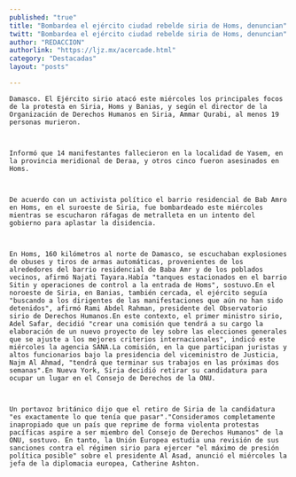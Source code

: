 ```yaml
---
published: "true"
title: "Bombardea el ejército ciudad rebelde siria de Homs, denuncian"
twitt: "Bombardea el ejército ciudad rebelde siria de Homs, denuncian"
author: "REDACCION"
authorlink: "https://ljz.mx/acercade.html"
category: "Destacadas"
layout: "posts"

---
```



  
    Damasco. El Ejército sirio atacó este miércoles los principales focos de la protesta en Siria, Homs y Banias, y según el director de la Organización de Derechos Humanos en Siria, Ammar Qurabi, al menos 19 personas murieron.
  
  
  
    Informó que 14 manifestantes fallecieron en la localidad de Yasem, en la provincia meridional de Deraa, y otros cinco fueron asesinados en Homs.
  
  
  
    De acuerdo con un activista político el barrio residencial de Bab Amro en Homs, en el suroeste de Siria, fue bombardeado este miércoles mientras se escucharon ráfagas de metralleta en un intento del gobierno para aplastar la disidencia.
  
  
  
    En Homs, 160 kilómetros al norte de Damasco, se escuchaban explosiones de obuses y tiros de armas automáticas, provenientes de los alrededores del barrio residencial de Baba Amr y de los poblados vecinos, afirmó Najati Tayara.Había "tanques estacionados en el barrio Sitin y operaciones de control a la entrada de Homs", sostuvo.En el noroeste de Siria, en Banias, también cercada, el ejército seguía "buscando a los dirigentes de las manifestaciones que aún no han sido detenidos", afirmó Rami Abdel Rahman, presidente del Observatorio sirio de Derechos Humanos.En este contexto, el primer ministro sirio, Adel Safar, decidió "crear una comisión que tendrá a su cargo la elaboración de un nuevo proyecto de ley sobre las elecciones generales que se ajuste a los mejores criterios internacionales", indicó este miércoles la agencia SANA.La comisión, en la que participan juristas y altos funcionarios bajo la presidencia del viceministro de Justicia, Najm Al Ahmad, "tendrá que terminar sus trabajos en las próximas dos semanas".En Nueva York, Siria decidió retirar su candidatura para ocupar un lugar en el Consejo de Derechos de la ONU.
  
  
  
    Un portavoz británico dijo que el retiro de Siria de la candidatura "es exactamente lo que tenía que pasar"."Consideramos completamente inapropiado que un país que reprime de forma violenta protestas pacíficas aspire a ser miembro del Consejo de Derechos Humanos" de la ONU, sostuvo. En tanto, la Unión Europea estudia una revisión de sus sanciones contra el régimen sirio para ejercer "el máximo de presión política posible" sobre el presidente Al Asad, anunció el miércoles la jefa de la diplomacia europea, Catherine Ashton.
  

